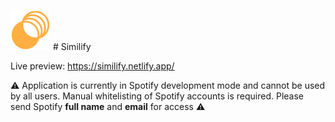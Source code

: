 <img src="https://github.com/noah-lee/similify/blob/main/client/src/assets/similify_logo.svg" width="64"/> # Similify

Live preview: https://similify.netlify.app/

⚠️ Application is currently in Spotify development mode and cannot be used by all users. Manual whitelisting of Spotify accounts is required. Please send Spotify **full name** and **email** for access ⚠️
